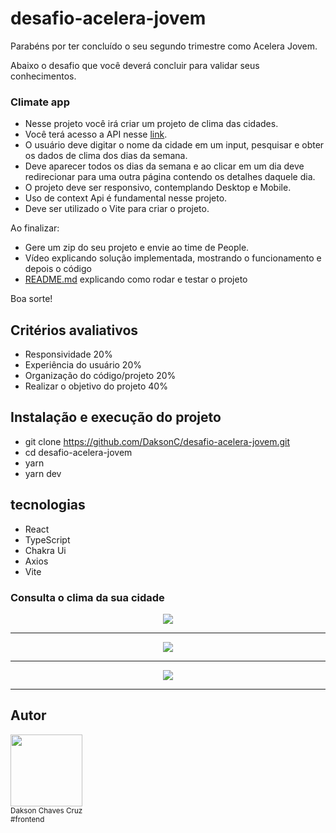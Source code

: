 # desafio-acelera-jovem

Parabéns por ter concluído o seu segundo trimestre como Acelera Jovem.

Abaixo o desafio que você deverá concluir para validar seus conhecimentos.

### Climate app

- Nesse projeto você irá criar um projeto de clima das cidades.
- Você terá acesso a API nesse [link](https://hgbrasil.com/status/weather).
- O usuário deve digitar o nome da cidade em um input, pesquisar e obter os dados de clima dos dias da semana.
- Deve aparecer todos os dias da semana e ao clicar em um dia deve redirecionar para uma outra página contendo os detalhes daquele dia.
- O projeto deve ser responsivo, contemplando Desktop e Mobile.
- Uso de context Api é fundamental nesse projeto.
- Deve ser utilizado o Vite para criar o projeto.

Ao finalizar: 

- Gere um zip do seu projeto e envie ao time de People.
- Vídeo explicando solução implementada, mostrando o funcionamento e depois o código
- [README.md](http://README.md) explicando como rodar e testar o projeto

Boa sorte!

## Critérios avaliativos

- Responsividade 20%
- Experiência do usuário 20%
- Organização do código/projeto 20%
- Realizar o objetivo do projeto 40%

## Instalação e execução do projeto

- git clone https://github.com/DaksonC/desafio-acelera-jovem.git
- cd desafio-acelera-jovem
- yarn
- yarn dev

## tecnologias

- React
- TypeScript
- Chakra Ui
- Axios
- Vite

### Consulta o clima da sua cidade

<div align="center">
<img src="https://user-images.githubusercontent.com/81385265/190836390-680c5f68-033b-4a9f-865c-909a07fd5c34.png" />
</div>
<hr>
<div align="center">
<img src="https://user-images.githubusercontent.com/81385265/190836416-784e321b-b51f-49db-93ea-5d2bc18db7ad.png" />
</div>
<hr>
<div align="center">
<img src="https://user-images.githubusercontent.com/81385265/190836444-10166ee5-9888-41d3-8afe-e41cabb68a24.png" />
</div>
<hr>

## Autor

<img src="https://avatars.githubusercontent.com/u/81385265?v=4" width=115 height="auto"><br><sub>Dakson Chaves Cruz</sub><br><sub>#frontend</sub>
